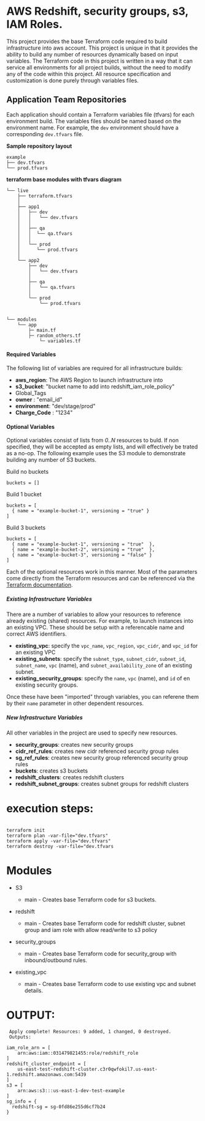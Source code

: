 # AWS Redshift, security groups, s3, IAM Roles.
This project provides the base Terraform code required to build infrastructure into aws account. 
This project is unique in that it provides the ability to build any number of resources dynamically based on input variables.
The Terraform code in this project is written in a way that it can service all environments for all project builds, without the need to modify any of the code within this project. 
All resource specification and customization is done purely through variables files.

## Application Team Repositories

Each application should contain a Terraform variables file (tfvars) for each environment build.
The variables files should be named based on the environment name. 
For example, the `dev` environment should have a corresponding `dev.tfvars` file.

**Sample repository layout**
~~~
example
├── dev.tfvars
└── prod.tfvars
~~~

**terraform base modules with tfvars diagram**
~~~
└── live
    ├── terraform.tfvars
    │
    ├── app1
    │   ├── dev
    │   │   └── dev.tfvars
    │   │  
    │   ├── qa
    │   │  └── qa.tfvars
    │   │   
    │   └── prod
    │      └── prod.tfvars
    │       
    └── app2
        ├── dev
        │   └── dev.tfvars
        │   
        ├── qa
        │   └── qa.tfvars
        │  
        └── prod
            └── prod.tfvars
            
	 
└── modules
    └── app
	    ├─ main.tf
	    ├─ random_others.tf
            └─ variables.tf
~~~



#### Required Variables
The following list of variables are required for all infrastructure builds:


* **aws_region**: The AWS Region to launch infrastructure into
* **s3_bucket**: "bucket name to add into redshift_iam_role_policy"
* Global_Tags
* **owner** : "email_id"
* **environment**: "dev/stage/prod"
* **Charge_Code** : "1234"



#### Optional Variables

Optional variables consist of lists from _0..N_ resources to buld. If non specified, they will be accepted as empty lists, and will effectively be trated as a no-op. The following example uses the S3 module to demonstrate building any number of S3 buckets.

Build no buckets
~~~
buckets = []
~~~

Build 1 bucket
~~~
buckets = [
  { name = "example-bucket-1", versioning = "true" }
]
~~~

Build 3 buckets
~~~
buckets = [
  { name = "example-bucket-1", versioning = "true"  },
  { name = "example-bucket-2", versioning = "true"  },
  { name = "example-bucket-3", versioning = "false" }
]
~~~


Each of the optional resources work in this manner. Most of the parameters come directly from the Terraform resources and can be referenced via the [Terraform documentation](https://www.terraform.io/docs/providers/aws/index.html). 


##### Existing Infrastructure Variables
There are a number of variables to allow your resources to reference already existing (shared) resources. For example, to launch instances into an existing VPC. These should be setup with a referencable name and correct AWS identifiers.

* **existing_vpc**: specify the `vpc_name`, `vpc_region`, `vpc_cidr`, and `vpc_id` for an existing VPC
* **existing_subnets**: specify the `subnet_type`, `subnet_cidr`, `subnet_id`, `subnet_name`, `vpc` (name), and `subnet_availability_zone` of an existing subnet.
* **existing_security_groups**: specify the `name`, `vpc` (name), and `id` of en existing security groups.


Once these have been "imported" through variables, you can referene them by their `name` parameter in other dependent resources.


##### New Infrastructure Variables
All other variables in the project are used to specify new resources.

* **security_groups**: creates new security groups
* **cidr_ref_rules**: creates new cidr referenced security group rules
* **sg_ref_rules**: creates new security group referenced security group rules
* **buckets**: creates s3 buckets
* **redshift_clusters**: creates redshift clusters
* **redshift_subnet_groups**: creates subnet groups for redshift clusters


# execution steps: 
~~~

terraform init
terraform plan -var-file="dev.tfvars"
terraform apply -var-file="dev.tfvars"
terraform destroy -var-file="dev.tfvars
~~~

# Modules
 * S3 
    * main - Creates base Terraform code for s3 buckets.

 * redshift
    * main -  Creates base Terraform code for redshift cluster, subnet group and iam role with allow read/write to s3 policy

 * security_groups
     * main - Creates base Terraform code for security_group with inbound/outbound rules.

 * existing_vpc
     * main - Creates base Terraform code to use existing vpc and subnet details.

# OUTPUT:
~~~
 Apply complete! Resources: 9 added, 1 changed, 0 destroyed.
 Outputs:

iam_role_arn = [
    arn:aws:iam::031479821455:role/redshift_role
]
redshift_cluster_endpoint = [
    us-east-test-redshift-cluster.c3r0qwfokil7.us-east-1.redshift.amazonaws.com:5439
]
s3 = [
    arn:aws:s3:::us-east-1-dev-test-example
]
sg_info = {
  redshift-sg = sg-0fd86e255d6cf7b24
}
~~~


